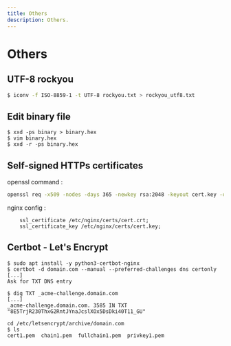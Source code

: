 ```yaml
---
title: Others
description: Others.
---
```


# Others

## UTF-8 rockyou

```bash
$ iconv -f ISO-8859-1 -t UTF-8 rockyou.txt > rockyou_utf8.txt
```

## Edit binary file

```
$ xxd -ps binary > binary.hex
$ vim binary.hex
$ xxd -r -ps binary.hex
```

## Self-signed HTTPs certificates

openssl command :

```bash
openssl req -x509 -nodes -days 365 -newkey rsa:2048 -keyout cert.key -out cert.crt
```

nginx config :

```
    ssl_certificate /etc/nginx/certs/cert.crt;
	ssl_certificate_key /etc/nginx/certs/cert.key;
```

## Certbot - Let's Encrypt

```
$ sudo apt install -y python3-certbot-nginx
$ certbot -d domain.com --manual --preferred-challenges dns certonly
[...]
Ask for TXT DNS entry

$ dig TXT _acme-challenge.domain.com
[...]
_acme-challenge.domain.com. 3585 IN TXT  "8E5TrjR230ThxG2RntJYnaJcslXOx5DsDki40T11_GU"

cd /etc/letsencrypt/archive/domain.com
$ ls
cert1.pem  chain1.pem  fullchain1.pem  privkey1.pem
```
